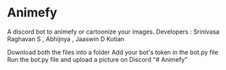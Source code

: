 # Animefy
A discord bot to animefy or cartoonize your images.
Developers : Srinivasa Raghavan S , Abhijnya , Jaaswin D Kotian

Download both the files into a folder
Add your bot's token in the bot.py file
Run the bot.py file and upload a picture on Discord
"# Animefy" 


